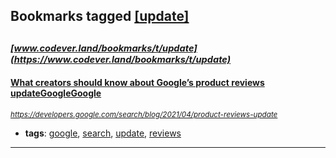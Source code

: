 ## Bookmarks tagged [[update]](https://www.codever.land/search?q=[update])

_<sup><sup>[www.codever.land/bookmarks/t/update](https://www.codever.land/bookmarks/t/update)</sup></sup>_
---
#### [What creators should know about Google’s product reviews updateGoogleGoogle](https://developers.google.com/search/blog/2021/04/product-reviews-update)
_<sup>https://developers.google.com/search/blog/2021/04/product-reviews-update</sup>_

* **tags**: [google](../tagged/google.md), [search](../tagged/search.md), [update](../tagged/update.md), [reviews](../tagged/reviews.md)
---

